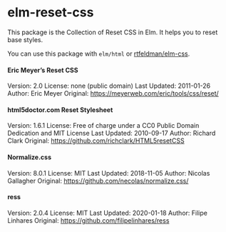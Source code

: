 # elm-reset-css

This package is the Collection of Reset CSS in Elm.
It helps you to reset base styles.

You can use this package with `elm/html` or [rtfeldman/elm-css](https://package.elm-lang.org/packages/rtfeldman/elm-css/latest/).

#### Eric Meyer’s Reset CSS

Version: 2.0
License: none (public domain)
Last Updated: 2011-01-26
Author: Eric Meyer
Original: https://meyerweb.com/eric/tools/css/reset/

#### html5doctor.com Reset Stylesheet

Version: 1.6.1
License: Free of charge under a CC0 Public Domain Dedication and MIT License
Last Updated: 2010-09-17
Author: Richard Clark
Original: https://github.com/richclark/HTML5resetCSS

#### Normalize.css

Version: 8.0.1
License: MIT
Last Updated: 2018-11-05
Author: Nicolas Gallagher
Original: https://github.com/necolas/normalize.css/

#### ress

Version: 2.0.4
License: MIT
Last Updated: 2020-01-18
Author: Filipe Linhares
Original: https://github.com/filipelinhares/ress
